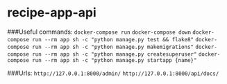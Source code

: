 # recipe-app-api

###Useful commands:
`docker-compose run`
`docker-compose down`
`docker-compose run --rm app sh -c "python manage.py test && flake8"`
`docker-compose run --rm app sh -c "python manage.py makemigrations"`
`docker-compose run --rm app sh -c "python manage.py createsuperuser"`
`docker-compose run --rm app sh -c "python manage.py startapp {name}"`


###Urls:
`http://127.0.0.1:8000/admin/`
`http://127.0.0.1:8000/api/docs/`
